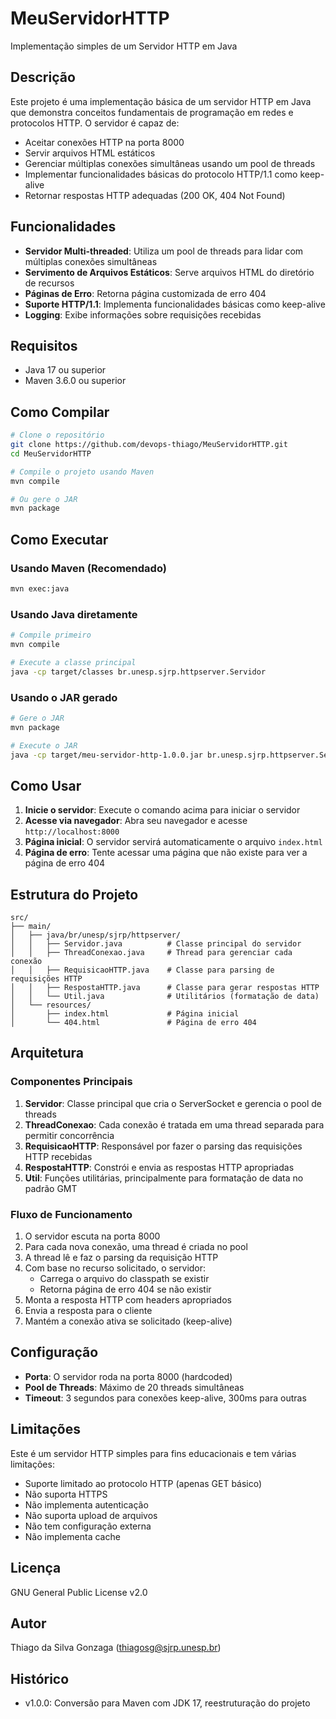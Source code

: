 # MeuServidorHTTP

Implementação simples de um Servidor HTTP em Java

## Descrição

Este projeto é uma implementação básica de um servidor HTTP em Java que demonstra conceitos fundamentais de programação em redes e protocolos HTTP. O servidor é capaz de:

- Aceitar conexões HTTP na porta 8000
- Servir arquivos HTML estáticos
- Gerenciar múltiplas conexões simultâneas usando um pool de threads
- Implementar funcionalidades básicas do protocolo HTTP/1.1 como keep-alive
- Retornar respostas HTTP adequadas (200 OK, 404 Not Found)

## Funcionalidades

- **Servidor Multi-threaded**: Utiliza um pool de threads para lidar com múltiplas conexões simultâneas
- **Servimento de Arquivos Estáticos**: Serve arquivos HTML do diretório de recursos
- **Páginas de Erro**: Retorna página customizada de erro 404
- **Suporte HTTP/1.1**: Implementa funcionalidades básicas como keep-alive
- **Logging**: Exibe informações sobre requisições recebidas

## Requisitos

- Java 17 ou superior
- Maven 3.6.0 ou superior

## Como Compilar

```bash
# Clone o repositório
git clone https://github.com/devops-thiago/MeuServidorHTTP.git
cd MeuServidorHTTP

# Compile o projeto usando Maven
mvn compile

# Ou gere o JAR
mvn package
```

## Como Executar

### Usando Maven (Recomendado)

```bash
mvn exec:java
```

### Usando Java diretamente

```bash
# Compile primeiro
mvn compile

# Execute a classe principal
java -cp target/classes br.unesp.sjrp.httpserver.Servidor
```

### Usando o JAR gerado

```bash
# Gere o JAR
mvn package

# Execute o JAR
java -cp target/meu-servidor-http-1.0.0.jar br.unesp.sjrp.httpserver.Servidor
```

## Como Usar

1. **Inicie o servidor**: Execute o comando acima para iniciar o servidor
2. **Acesse via navegador**: Abra seu navegador e acesse `http://localhost:8000`
3. **Página inicial**: O servidor servirá automaticamente o arquivo `index.html`
4. **Página de erro**: Tente acessar uma página que não existe para ver a página de erro 404

## Estrutura do Projeto

```
src/
├── main/
│   ├── java/br/unesp/sjrp/httpserver/
│   │   ├── Servidor.java          # Classe principal do servidor
│   │   ├── ThreadConexao.java     # Thread para gerenciar cada conexão
│   │   ├── RequisicaoHTTP.java    # Classe para parsing de requisições HTTP
│   │   ├── RespostaHTTP.java      # Classe para gerar respostas HTTP
│   │   └── Util.java              # Utilitários (formatação de data)
│   └── resources/
│       ├── index.html             # Página inicial
│       └── 404.html               # Página de erro 404
```

## Arquitetura

### Componentes Principais

1. **Servidor**: Classe principal que cria o ServerSocket e gerencia o pool de threads
2. **ThreadConexao**: Cada conexão é tratada em uma thread separada para permitir concorrência
3. **RequisicaoHTTP**: Responsável por fazer o parsing das requisições HTTP recebidas
4. **RespostaHTTP**: Constrói e envia as respostas HTTP apropriadas
5. **Util**: Funções utilitárias, principalmente para formatação de data no padrão GMT

### Fluxo de Funcionamento

1. O servidor escuta na porta 8000
2. Para cada nova conexão, uma thread é criada no pool
3. A thread lê e faz o parsing da requisição HTTP
4. Com base no recurso solicitado, o servidor:
   - Carrega o arquivo do classpath se existir
   - Retorna página de erro 404 se não existir
5. Monta a resposta HTTP com headers apropriados
6. Envia a resposta para o cliente
7. Mantém a conexão ativa se solicitado (keep-alive)

## Configuração

- **Porta**: O servidor roda na porta 8000 (hardcoded)
- **Pool de Threads**: Máximo de 20 threads simultâneas
- **Timeout**: 3 segundos para conexões keep-alive, 300ms para outras

## Limitações

Este é um servidor HTTP simples para fins educacionais e tem várias limitações:

- Suporte limitado ao protocolo HTTP (apenas GET básico)
- Não suporta HTTPS
- Não implementa autenticação
- Não suporta upload de arquivos
- Não tem configuração externa
- Não implementa cache

## Licença

GNU General Public License v2.0

## Autor

Thiago da Silva Gonzaga (<thiagosg@sjrp.unesp.br>)

## Histórico

- v1.0.0: Conversão para Maven com JDK 17, reestruturação do projeto
